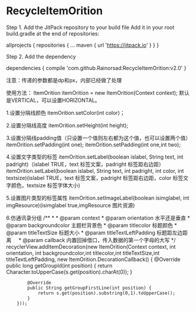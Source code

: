 # RecycleItemOrition
Step 1. Add the JitPack repository to your build file
Add it in your root build.gradle at the end of repositories:

allprojects {
		repositories {
			...
			maven { url 'https://jitpack.io' }
		}
	}
  
Step 2. Add the dependency

dependencies {
	        compile 'com.github.Rainorsad:RecycleItemOrition:v2.0'
	}
	
注意：传递的参数都是dp和px，内部已经做了处理

使用方法：
ItemOrition itemOrition = new ItemOrition(Context context);
默认是VERTICAL，可以设置HORIZONTAL。

1.设置分隔线颜色
itemOrition.setColor(int color)；

2.设置分隔线高度
itemOrition.setHeight(int height);

3.设置分隔线padding值（只设置一个值则左右都为这个值，也可以设置两个值）
itemOrition.setPadding(int one);
itemOrition.setPadding(int one,int two);

4.设置文字类型的标签
itemOrition.setLabel(boolean islabel, String text, int padright)（islabel TRUE，text 标签文案，padright 标签距右边距）
itemOrition.setLabel(boolean islabel, String text, int padright, int color, int textsize)(islabel TRUE，text 标签文案，padright 标签距右边距，color 标签文字颜色，textsize 标签字体大小)

5.设置图片类型的标签属性
itemOrition.setImageLabel(boolean isimglabel, int imgResource)(isimglabel true,imgResource 图片资源)

6.仿通讯录分组
/**
     *
     * @param context
     * @param orientation 水平还是垂直
     * @param backgroundcolor  主题栏背景色
     * @param titlecolor 标题颜色
     * @param titleTextSize 标题大小
     * @param titleTextLeftPadding 标题距左边距离
     * @param callback 内置回掉借口，传入数据的第一个字母的大写
 */
 recyclerView.addItemDecoration(new ItemOrition(Context context, int orientation, int backgroundcolor,int titlecolor,int titleTextSize,int titleTextLeftPadding, new ItemOrition.DecorationCallback() {
            @Override
            public long getGroupId(int position) {
                return Character.toUpperCase(s.get(position).charAt(0));
            }

            @Override
            public String getGroupFirstLine(int position) {
                return s.get(position).substring(0,1).toUpperCase();
            }
        }));
